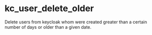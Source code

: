 # kc_user_delete_older
Delete users from keycloak whom were created greater than a certain number of days or older than a given date.
